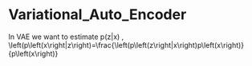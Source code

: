 # Variational_Auto_Encoder

In VAE we want to estimate p(z|x) , \left(p\left(x\right|z\right)=\frac{\left(p\left(z\right|x\right)p\left(x\right)}{p\left(x\right)}

